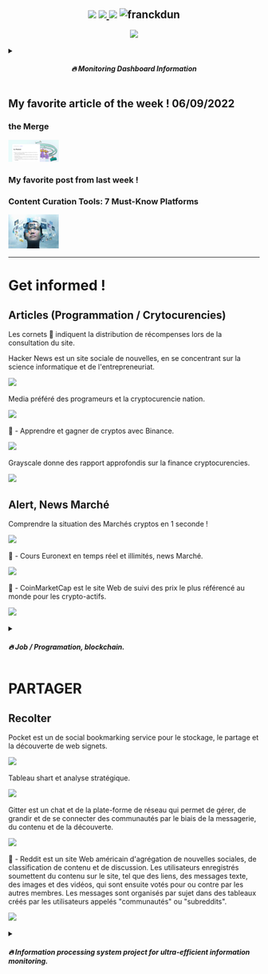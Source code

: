 <!-- DASHBOARD / COMMUNITY -->
<h2 align="center"> <a href="https://github.com/dashboard"> <img src="https://img.shields.io/badge/Go%20to-Dashboard-ff002f"></a> <a href="https://github.com/community/community/discussions/categories/lists-feedback"> <img src="https://img.shields.io/badge/Go%20to-Community-blueviolet"></a><a href="https://openclassrooms.workplace.com/?medium=email&story_id=S%3A_I100074563594586%3A1027025174673731"> <img src="https://img.shields.io/badge/Go%20to-Workplace-blueviolet"></a> <img src="https://komarev.com/ghpvc/?username=franckdun&label=views&color=0e75b6&style=flat" alt="franckdun" /> 
</h2>

<!-- //////////////////////////////////////////// MDI \\\\\\\\\\\\\\\\\\\\\\\\\\\\\\\\\\\\\\ -->

<p align="center"><a href="https://github.com/franckdun/MDI/"><img src="https://img.shields.io/badge/🔭-MDI-f04c0b" width="300"></a></p>

<details><summary><h4 align="center"><em><strong>🔥 Monitoring Dashboard Information</strong></em></h4></summary>

You can get access to this MDI, copy this badge on your github or other.
	
```
<p align="#"><a href="https://github.com/franckdun/MDI/"> <img src="https://img.shields.io/badge/🔭-MDI-f04c0b" width="#"></a></p>
```



</details>

<!-- //////////////////////////////////////////// ARTICLE \\\\\\\\\\\\\\\\\\\\\\\\\\\\\\\\\\\\\\ -->

## My favorite article of the week ! 06/09/2022

### the Merge

<p align="left"><a href="https://ethereum.org/en/upgrades/merge/"> <img src="https://github.com/franckdun/MDI/blob/main/assets/img/merge.PNG" width="20%"></a></p>

<!-- //////////////////////////////////////////// ARTICLE \\\\\\\\\\\\\\\\\\\\\\\\\\\\\\\\\\\\\\ -->

### My favorite post from last week !

### Content Curation Tools: 7 Must-Know Platforms

<p align="left"><a href="https://cinqmars.fr/outils-de-curation-7-plateformes/"> <img src="https://github.com/franckdun/MDI/blob/main/assets/img/readme1.PNG" width="20%"></a></p>

<!-- //////////////////////////////////////////// ARTICLE \\\\\\\\\\\\\\\\\\\\\\\\\\\\\\\\\\\\\\ -->

---		
		
# Get informed !

## Articles (Programmation / Crytocurencies) 
Les cornets 🎉 indiquent la distribution de récompenses lors de la consultation du site.

Hacker News est un site sociale de nouvelles, en se concentrant sur la science informatique et de l'entrepreneuriat.
<!-- hacker news -->
<p align="left"><a href="https://news.ycombinator.com/news"> <img src="https://img.shields.io/badge/-Hacker News-ff6600?style=for-the-badge&labelColor=white&logo=Ycombinator&logoColor=ff6600"> </a></p> 

Media préféré des programeurs et la cryptocurencie nation.
<!-- medium -->
<p align="left"><a href="https://medium.com/"> <img src="https://img.shields.io/badge/-Medium-2e71ff?style=for-the-badge&labelColor=white&logo=medium&logoColor=2e71ff"> </a></p> 


🎉 - Apprendre et gagner de cryptos avec Binance. 
<!-- binance -->
<p align="left"><a href="https://academy.binance.me/fr/quizzes"> <img src="https://img.shields.io/badge/-Academy Binance-fcd535?style=for-the-badge&labelColor=white&logo=Binance&logoColor=fcd535"> </a></p>


Grayscale donne des rapport approfondis sur la finance cryptocurencies.
<!-- Grayscale -->
<p align="left"><a href="https://grayscale.com/learn/"> <img src="https://img.shields.io/badge/-Grayscale-2e71ff?style=for-the-badge&labelColor=white&logo=grayscale&logoColor=2e71ff"> </a></p>

## Alert, News Marché 

Comprendre la situation des Marchés cryptos en 1 seconde !
<!-- COIN 360 -->
<p align="left"><a href="https://coin360.com/?currency=EUR"> <img src="https://img.shields.io/badge/-coin360-2e71ff?style=for-the-badge&labelColor=white&logo=Coin360&logoColor=2e71ff"> </a></p>

🎉 - Cours Euronext en temps réel et illimités, news Marché.
<!-- ADVFN -->
<p align="left"><a href="https://fr.advfn.com/"> <img src="https://img.shields.io/badge/-ADVFN-2e71ff?style=for-the-badge&labelColor=white&logo=advfn&logoColor=2e71ff"> </a></p> 

🎉 - CoinMarketCap est le site Web de suivi des prix le plus référencé au monde pour les crypto-actifs.
<!-- COIN MARKETCAP -->
<p align="left"><a href="https://coinmarketcap.com/account/my-diamonds/"> <img src="https://img.shields.io/badge/-coinmarketcap-2e71ff?style=for-the-badge&labelColor=white&logo=Coinmarketcap&logoColor=2e71ff"> </a></p> 



<details><summary><h4 align="left"><em><strong>🔥 Job / Programation, blockchain.</strong></em></h4></summary>
	
(La demande permet de savoir ce qui est recherché.)

<p align="center"><a href="https://fr.talent.com/"> <img src="https://img.shields.io/badge/-Talent-2e71ff?style=for-the-badge&labelColor=white&logo=Talent&logoColor=2e71ff"> </a><a href="https://www.meteojob.com/"> <img src="https://img.shields.io/badge/-Meteojob-2e71ff?style=for-the-badge&labelColor=white&logo=Meteojob&logoColor=2e71ff"> </a><a href="https://www.linkedin.com/ "> <img src="https://img.shields.io/badge/-linkedin-2e71ff?style=for-the-badge&labelColor=white&logo=Linkedin&logoColor=2e71ff"> </a></p>

---		
</details>

# PARTAGER

## Recolter

Pocket est un de social bookmarking service pour le stockage, le partage et la découverte de web signets.
<!-- pocket -->
<p align="left"><a href="https://getpocket.com/explore?src=sidebar"> <img src="https://img.shields.io/badge/-Pocket-ef4a5f?style=for-the-badge&labelColor=white&logo=Pocket&logoColor=ef4a5f"> </a></p>

Tableau shart et analyse stratégique.
<!-- TRADING VIEW -->
<p align="left"><a href="https://fr.tradingview.com/symbols/BTCUSD/?exchange=BITSTAMP"> <img src="https://img.shields.io/badge/-Tradingview-2e71ff?style=for-the-badge&labelColor=white&logo=Tradingview&logoColor=2e71ff"> </a></p>

Gitter est un chat et de la plate-forme de réseau qui permet de gérer, de grandir et de se connecter des communautés par le biais de la messagerie, du contenu et de la découverte. 

<p align="left"><a href="https://gitter.im/home/explore/tags/curated:frontend"> <img src="https://img.shields.io/badge/-Gitter-753a88?style=for-the-badge&labelColor=white&logo=Gitter&logoColor=753a88"> </a></p>

🎉 - Reddit est un site Web américain d'agrégation de nouvelles sociales, de classification de contenu et de discussion. Les utilisateurs enregistrés soumettent du contenu sur le site, tel que des liens, des messages texte, des images et des vidéos, qui sont ensuite votés pour ou contre par les autres membres. Les messages sont organisés par sujet dans des tableaux créés par les utilisateurs appelés "communautés" ou "subreddits".

<p align="left"><a href="https://www.reddit.com/"> <img src="https://img.shields.io/badge/-reddit-rgb(255, 69, 0)?style=for-the-badge&labelColor=white&logo=Reddit&logoColor=rgb(255, 69, 0)"> </a></p>


<details><summary><h4 align="left"><em><strong>🔥 Information processing system project for ultra-efficient information monitoring.</strong></em></h4></summary>

## Projet system de traitement de l'information pour une veille informationnelle ultra efficace.

- outils pour faire une veille

	https://wakelet.com/
	https://paper.li/

	https://elink.io/
	https://www.getrevue.co/


	https://slack.com/intl/fr-fr/
	https://trello.com/
	
________________________________________
   
    Feedly
    Pocket
    Flipboard
    Paper.li (possibilité d'automatisation)
    Scoop.it
    Google Alertes
    Buzzsumo
    Pinterest
    Netvibes
    The Old Reader

---

- création de contenu
	
	- blog
		- wordpress https://wordpress.com/fr/
	
		- trumblr https://www.tumblr.com/explore/trending?source=homepage_explore
	
		- blogger https://www.blogger.com/about/?r=2
	

	- Articles 

		- https://medium.com/
	
		- linkedin https://www.linkedin.com/post/new/

<details>

	- outils 
	
		- https://www.canva.com/fr_fr/creer/infographies/

        	- https://snappa.com/create/infographics

        	- https://infogram.com/

        	- https://www.easel.ly/


cours “Prenez la parole en public”

- Initiez-vous à l'art du « storytelling » 
	
	<a href="https://openclassrooms.com/fr/courses/4577696-prenez-la-parole-en-public/7412648-initiez-vous-a-lart-du-storytelling"> <img src="https://img.shields.io/badge/Go%20to-Openclassrooms-blueviolet"></a>

- Structurez votre contenu comme un pro
	
	<a href="https://openclassrooms.com/fr/courses/4577696-prenez-la-parole-en-public/7412656-structurez-votre-contenu-comme-un-pro"> <img src="https://img.shields.io/badge/Go%20to-Openclassrooms-blueviolet"></a>

</details>
</details>


